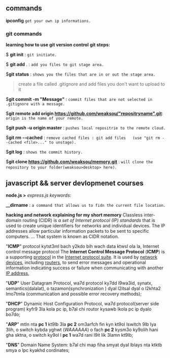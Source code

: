 

## commands
**ipconfig**   `get your own ip informations.`
### git commands
 **learning how to use git version control**
**git steps:**

$ **git init** : `git initiate.`

$ **git add** .  : `add you files to git stage area.`

$**git status** : `shows you the files that are in or out the stage area.`

> create a file called .gitignore and add files you don't want to upload
> to it

$**git commit -m "Message"** : `commit files that are not selected in .gitignore with a message.`

$**git remote add origin https://github.com/weaksou/"repositryname".git**: `origin is the name of your remote.` 

$**git push -u origin master** : `pushes local repositrie to the remote cloud.`

$**git rm --cached** : `remove cached files : git add files   (use "git rm --cached <file>..." to unstage).`

$**git log** : `shows the commit history.`

$**git clone https://github.com/weaksou/memory.git** : `will clone the repository to your folder(weaksou>desktop> here)`.  

## javascript && server devlopmenet courses

**node.js >** *express.js keywords*:

**__dirname** : `a command that allows us to fidn the current file location.`

**hacking and network explaining for my short memory**
Classless inter-domain routing (CIDR) is *a set of Internet protocol (IP) standards* that is used to create unique identifiers for networks and individual devices. The IP addresses allow particular information packets to be sent to specific computers. ... That system is known as CIDR notation.

"**ICMP**" protocol kytst3ml bach y2kdo bih wach data ktwsl ola la, Internet control message protocol
The **Internet Control Message Protocol** (**ICMP**) is a supporting [protocol](https://en.wikipedia.org/wiki/Communications_protocol "Communications protocol") in the [Internet protocol suite](https://en.wikipedia.org/wiki/Internet_protocol_suite "Internet protocol suite"). It is used by [network devices](https://en.wikipedia.org/wiki/Network_device "Network device"), including [routers](https://en.wikipedia.org/wiki/Router_(computing) "Router (computing)"), to send error messages and operational information indicating success or failure when communicating with another [IP address](https://en.wikipedia.org/wiki/IP_address "IP address"),

"**UDP**" User Datagram Protocol, wa7d protocol ky7dd l9wa3id, synatx, semantics(dalalat), o tazamon(synchronization ) dyal l2itsal dyal o l2khta2 lmo7tmla (communication and possible error recovery methods);

"**DHCP**" Dynamic Host Configuration Protocol, wa7d protocol(server side program) kyfr9 3la kola pc ip, b7al chi routor kysawb lkola pc ip dyalo bo7do;

"**ARP**" mtln nta **pc 1** kt9lb 3la **pc 2**  om3arfch fin kyn kt9ol lswitch 9lb lya 3lih, o switch kybda yghwt (*WAAAAAA*) o fach **pc 2** kysm3o ky9olih hani gha sktna, o switch ky9ol l **pc 1** wa7d rani l9it lik 3lamn kt9lb;

"**DNS**" Domain Name System: b7al chi map fiha smyat dyal lblays nta ktktb smya o lpc kyakhd cordinates;



